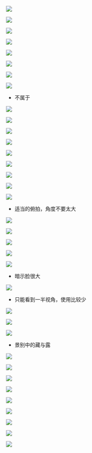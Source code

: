 ![](../../../../assets/2023-08-20-14-44-01-image.png)

![](../../../../assets/2023-08-20-14-44-13-image.png)

![](../../../../assets/2023-08-20-14-44-38-image.png)

![](../../../../assets/2023-08-20-14-45-42-image.png)

![](../../../../assets/2023-08-20-14-48-43-image.png)

![](../../../../assets/2023-08-20-14-52-21-image.png)

![](../../../../assets/2023-08-20-16-16-33-image.png)

![](../../../../assets/2023-08-20-16-17-47-image.png)

- 不属于

![](../../../../assets/2023-08-20-16-19-17-image.png)

![](../../../../assets/2023-08-20-16-24-34-image.png)

![](../../../../assets/2023-08-20-16-24-59-image.png)

![](../../../../assets/2023-08-20-16-26-43-image.png)

![](../../../../assets/2023-08-20-16-37-18-image.png)

![](../../../../assets/2023-08-20-16-43-03-image.png)

![](../../../../assets/2023-08-20-16-45-48-image.png)

![](../../../../assets/2023-08-20-16-49-27-image.png)

![](../../../../assets/2023-08-20-16-50-51-image.png)

- 适当的俯拍，角度不要太大

![](../../../../assets/2023-08-20-16-57-45-image.png)

![](../../../../assets/2023-08-20-17-00-56-image.png)

![](../../../../assets/2023-08-20-17-13-02-image.png)

![](../../../../assets/2023-08-20-17-13-29-image.png)

![](../../../../assets/2023-08-20-17-17-25-image.png)

- 暗示脸很大

![](../../../../assets/2023-08-20-17-23-01-image.png)

- 只能看到一半视角，使用比较少

![](../../../../assets/2023-08-20-17-26-49-image.png)

![](../../../../assets/2023-08-20-17-27-10-image.png)

![](../../../../assets/2023-08-20-17-27-23-image.png)

- 景别中的藏与露

![](../../../../assets/2023-08-20-17-30-00-image.png)

![](../../../../assets/2023-08-20-17-32-10-image.png)

![](../../../../assets/2023-08-20-17-33-46-image.png)

![](../../../../assets/2023-08-20-17-35-26-image.png)

![](../../../../assets/2023-08-20-17-36-43-image.png)

![](../../../../assets/2023-08-20-17-37-14-image.png)

![](../../../../assets/2023-08-20-17-37-41-image.png)

![](../../../../assets/2023-08-20-17-41-23-image.png)

![](../../../../assets/2023-08-20-17-41-59-image.png)
